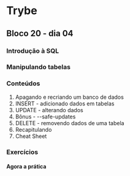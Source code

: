 # Trybe
## Bloco 20 - dia 04
### Introdução à SQL
### Manipulando tabelas

### Conteúdos

1. Apagando e recriando um banco de dados
2. INSERT - adicionado dados em tabelas
3. UPDATE - alterando dados
4. Bônus - --safe-updates
5. DELETE - removendo dados de uma tabela
6. Recapitulando
7. Cheat Sheet

### Exercícios
#### Agora a prática

